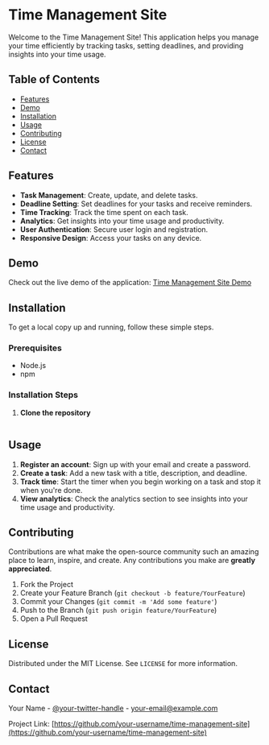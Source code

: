 # Time Management Site

Welcome to the Time Management Site! This application helps you manage your time efficiently by tracking tasks, setting deadlines, and providing insights into your time usage.

## Table of Contents

- [Features](#features)
- [Demo](#demo)
- [Installation](#installation)
- [Usage](#usage)
- [Contributing](#contributing)
- [License](#license)
- [Contact](#contact)

## Features

- **Task Management**: Create, update, and delete tasks.
- **Deadline Setting**: Set deadlines for your tasks and receive reminders.
- **Time Tracking**: Track the time spent on each task.
- **Analytics**: Get insights into your time usage and productivity.
- **User Authentication**: Secure user login and registration.
- **Responsive Design**: Access your tasks on any device.

## Demo

Check out the live demo of the application: [Time Management Site Demo](https://coderprasnt.github.io/time)

## Installation

To get a local copy up and running, follow these simple steps.

### Prerequisites

- Node.js
- npm

### Installation Steps

1. **Clone the repository**

    ```bash
   
    ```

## Usage

1. **Register an account**: Sign up with your email and create a password.
2. **Create a task**: Add a new task with a title, description, and deadline.
3. **Track time**: Start the timer when you begin working on a task and stop it when you're done.
4. **View analytics**: Check the analytics section to see insights into your time usage and productivity.

## Contributing

Contributions are what make the open-source community such an amazing place to learn, inspire, and create. Any contributions you make are **greatly appreciated**.

1. Fork the Project
2. Create your Feature Branch (`git checkout -b feature/YourFeature`)
3. Commit your Changes (`git commit -m 'Add some feature'`)
4. Push to the Branch (`git push origin feature/YourFeature`)
5. Open a Pull Request

## License

Distributed under the MIT License. See `LICENSE` for more information.

## Contact

Your Name - [@your-twitter-handle](https://twitter.com/your-twitter-handle) - your-email@example.com

Project Link: [https://github.com/your-username/time-management-site](https://github.com/your-username/time-management-site)

